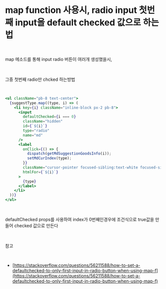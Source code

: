 # map function 사용시, radio input 첫번째 input을 default checked 값으로 하는법

<br>

map 메소드를 통해 input radio 버튼이 여러개 생성했을시,

<br>

그중 첫번째 radio만 chcked 하는방법

<br>

```jsx
<ul className="pb-8 text-center">
  {suggestType.map((type, i) => (
    <li key={i} className="inline-block px-2 pb-8">
      <input
        defaultChecked={i === 0}
        className="hidden"
        id={`${i}`}
        type="radio"
        name="md"
      />
      <label
        onClick={() => {
          dispatch(getMdSuggestionGoodsInfo(i));
          setMdCurIndex(type);
        }}
        className="cursor-pointer focused-sibling:text-white focused-sibling:font-bold focused-sibling:bg-kp-600 inline-block h-16 px-8 pb-4 pt-4 rounded-r-2 bg-kg-500  text text-r-1.4 leading-6"
        htmlFor={`${i}`}
      >
        {type}
      </label>
    </li>
  ))}
</ul>
```

<br>

defaultChecked props를 사용하여 index가 0번째인경우에 조건식으로 true값을 만들어 checked 값으로 만든다

<br>

참고

<br>

- [https://stackoverflow.com/questions/56211588/how-to-set-a-defaultchecked-to-only-first-input-in-radio-button-when-using-map-f](https://stackoverflow.com/questions/56211588/how-to-set-a-defaultchecked-to-only-first-input-in-radio-button-when-using-map-f)
